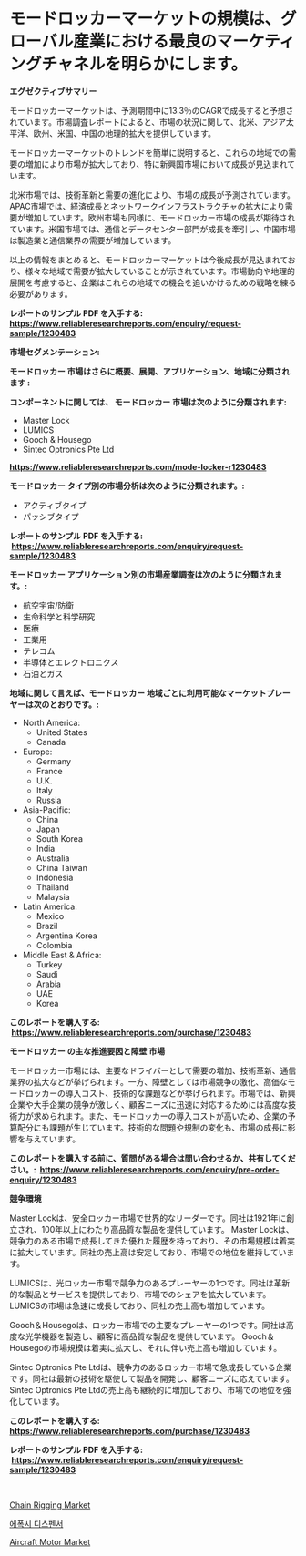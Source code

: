 <p><h1>モードロッカーマーケットの規模は、グローバル産業における最良のマーケティングチャネルを明らかにします。</h1></p><p><strong>エグゼクティブサマリー</strong></p>
<p><p>モードロッカーマーケットは、予測期間中に13.3％のCAGRで成長すると予想されています。市場調査レポートによると、市場の状況に関して、北米、アジア太平洋、欧州、米国、中国の地理的拡大を提供しています。 </p><p>モードロッカーマーケットのトレンドを簡単に説明すると、これらの地域での需要の増加により市場が拡大しており、特に新興国市場において成長が見込まれています。 </p><p>北米市場では、技術革新と需要の進化により、市場の成長が予測されています。APAC市場では、経済成長とネットワークインフラストラクチャの拡大により需要が増加しています。欧州市場も同様に、モードロッカー市場の成長が期待されています。米国市場では、通信とデータセンター部門が成長を牽引し、中国市場は製造業と通信業界の需要が増加しています。 </p><p>以上の情報をまとめると、モードロッカーマーケットは今後成長が見込まれており、様々な地域で需要が拡大していることが示されています。市場動向や地理的展開を考慮すると、企業はこれらの地域での機会を追いかけるための戦略を練る必要があります。</p></p>
<p><strong>レポートのサンプル PDF を入手する: <a href="https://www.reliableresearchreports.com/enquiry/request-sample/1230483">https://www.reliableresearchreports.com/enquiry/request-sample/1230483</a></strong></p>
<p><strong>市場セグメンテーション:</strong></p>
<p><strong> モードロッカー 市場はさらに概要、展開、アプリケーション、地域に分類されます :</strong></p>
<p><strong>コンポーネントに関しては、 モードロッカー 市場は次のように分類されます: &nbsp;</strong></p>
<p><ul><li>Master Lock</li><li>LUMICS</li><li>Gooch & Housego</li><li>Sintec Optronics Pte Ltd</li></ul></p>
<p><strong><a href="https://www.reliableresearchreports.com/mode-locker-r1230483">https://www.reliableresearchreports.com/mode-locker-r1230483</a></strong></p>
<p><strong> モードロッカー タイプ別の市場分析は次のように分類されます。:</strong></p>
<p><ul><li>アクティブタイプ</li><li>パッシブタイプ</li></ul></p>
<p><strong>レポートのサンプル PDF を入手する: &nbsp;<a href="https://www.reliableresearchreports.com/enquiry/request-sample/1230483">https://www.reliableresearchreports.com/enquiry/request-sample/1230483</a></strong></p>
<p><strong> モードロッカー アプリケーション別の市場産業調査は次のように分類されます。:</strong></p>
<p><ul><li>航空宇宙/防衛</li><li>生命科学と科学研究</li><li>医療</li><li>工業用</li><li>テレコム</li><li>半導体とエレクトロニクス</li><li>石油とガス</li></ul></p>
<p><strong>地域に関して言えば、モードロッカー 地域ごとに利用可能なマーケットプレーヤーは次のとおりです。:</strong></p>
<p><ul>
    <li>
        North America:
        <ul>
            <li>United States</li>
            <li>Canada</li>
        </ul>
    </li>
    <li>
        Europe:
        <ul>
            <li>Germany</li>
            <li>France</li>
            <li>U.K.</li>
            <li>Italy</li>
            <li>Russia</li>
        </ul>
    </li>
    <li>
        Asia-Pacific:
        <ul>
            <li>China</li>
            <li>Japan</li>
            <li>South Korea</li>
            <li>India</li>
            <li>Australia</li>
            <li>China Taiwan</li>
            <li>Indonesia</li>
            <li>Thailand</li>
            <li>Malaysia</li>
        </ul>
    </li>
    <li>
        Latin America:
        <ul>
            <li>Mexico</li>
            <li>Brazil</li>
            <li>Argentina Korea</li>
            <li>Colombia</li>
        </ul>
    </li>
    <li>
        Middle East & Africa:
        <ul>
            <li>Turkey</li>
            <li>Saudi</li>
            <li>Arabia</li>
            <li>UAE</li>
            <li>Korea</li>
        </ul>
    </li>
    </ul></p>
<p><strong>このレポートを購入する: &nbsp;<a href="https://www.reliableresearchreports.com/purchase/1230483">https://www.reliableresearchreports.com/purchase/1230483</a></strong></p>
<p><strong>モードロッカー の主な推進要因と障壁 市場</strong></p>
<p><p>モードロッカー市場には、主要なドライバーとして需要の増加、技術革新、通信業界の拡大などが挙げられます。一方、障壁としては市場競争の激化、高価なモードロッカーの導入コスト、技術的な課題などが挙げられます。市場では、新興企業や大手企業の競争が激しく、顧客ニーズに迅速に対応するためには高度な技術力が求められます。また、モードロッカーの導入コストが高いため、企業の予算配分にも課題が生じています。技術的な問題や規制の変化も、市場の成長に影響を与えています。</p></p>
<p><strong>このレポートを購入する前に、質問がある場合は問い合わせるか、共有してください。:&nbsp; <a href="https://www.reliableresearchreports.com/enquiry/pre-order-enquiry/1230483">https://www.reliableresearchreports.com/enquiry/pre-order-enquiry/1230483</a></strong></p>
<p><strong>競争環境</strong></p>
<p><p>Master Lockは、安全ロッカー市場で世界的なリーダーです。同社は1921年に創立され、100年以上にわたり高品質な製品を提供しています。 Master Lockは、競争力のある市場で成長してきた優れた履歴を持っており、その市場規模は着実に拡大しています。同社の売上高は安定しており、市場での地位を維持しています。</p><p>LUMICSは、光ロッカー市場で競争力のあるプレーヤーの1つです。同社は革新的な製品とサービスを提供しており、市場でのシェアを拡大しています。LUMICSの市場は急速に成長しており、同社の売上高も増加しています。</p><p>Gooch＆Housegoは、ロッカー市場での主要なプレーヤーの1つです。同社は高度な光学機器を製造し、顧客に高品質な製品を提供しています。 Gooch＆Housegoの市場規模は着実に拡大し、それに伴い売上高も増加しています。</p><p>Sintec Optronics Pte Ltdは、競争力のあるロッカー市場で急成長している企業です。同社は最新の技術を駆使して製品を開発し、顧客ニーズに応えています。 Sintec Optronics Pte Ltdの売上高も継続的に増加しており、市場での地位を強化しています。</p></p>
<p><strong>このレポートを購入する: &nbsp; <a href="https://www.reliableresearchreports.com/purchase/1230483">https://www.reliableresearchreports.com/purchase/1230483</a></strong></p>
<p><strong>レポートのサンプル PDF を入手する: &nbsp;<a href="https://www.reliableresearchreports.com/enquiry/request-sample/1230483">https://www.reliableresearchreports.com/enquiry/request-sample/1230483</a></strong><strong></strong></p>
<p>&nbsp;</p>
<p><p><a href="https://github.com/dx0328/Market-Research-Report-List-2/blob/main/chain-rigging-market.md">Chain Rigging Market</a></p><p><a href="https://github.com/fernandotryO5lson96765/Market-Research-Report-List-1/blob/main/350742128674.md">에폭시 디스펜서</a></p><p><a href="https://github.com/Glendatilghmankmgz0rbhwpy/Market-Research-Report-List-2/blob/main/aircraft-motor-market.md">Aircraft Motor Market</a></p></p>